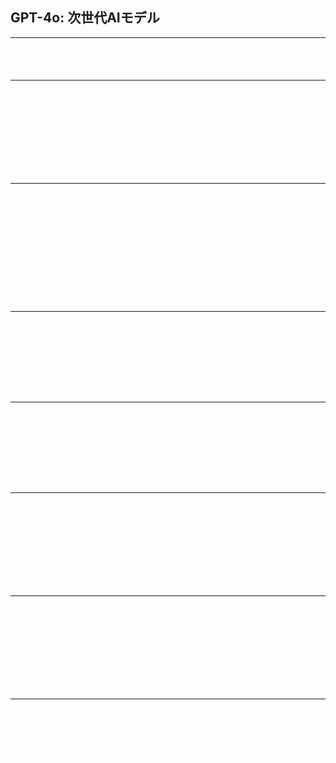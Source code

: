 ## GPT-4o: 次世代AIモデル

---
<section data-background-image="https://source.unsplash.com/random/1920x1080/?Artificial intelligence" data-background-opacity="0.5">
<h1 style="color: white; margin-top: 20px;">GPT-4o: 次世代AIモデル</h1>
</section>

---
<section data-background-image="https://source.unsplash.com/random/1920x1080/?technology" data-background-opacity="0.5">
<h2 style="color: white; margin-top: 20px;">GPT-4oとは</h2>
<ul style="color: white; margin-top: 20px;">
  <li>音声、ビジョン、テキストをリアルタイムで処理可能なフラッグシップモデル</li>
  <li>人間の反応時間に匹敵する高速応答</li>
  <li>多言語対応とコスト効率の向上</li>
</ul>
</section>

---
<section data-background-image="https://source.unsplash.com/random/1920x1080/?AI" data-background-opacity="0.5">
<h2 style="color: white; margin-top: 20px;">モデルの能力</h2>
<ul style="color: white; margin-top: 20px;">
<li>GPT-4oは、テキスト、音声、画像の入力を受け取り、テキスト、音声、画像の出力を生成できます。</li>
<li>音声入力に対して232ミリ秒で応答可能で、平均応答時間は320ミリ秒です。</li>
<li>英語とコードのテキスト処理においてGPT-4 Turboと同等の性能を持ち、非英語テキストでも大幅に改善されています。</li>
</ul>
</section>

---
<section data-background-image="https://source.unsplash.com/random/1920x1080/?model" data-background-opacity="0.5">
<h2 style="color: white; margin-top: 20px;">モデルの評価</h2>
<p style="color: white; margin-top: 20px;">GPT-4oは、テキスト、推論、コーディングの知能においてGPT-4 Turboレベルの性能を達成し、多言語、音声、ビジョンの能力において新たな高水準を設定しています。</p>
</section>

---
<section data-background-image="https://source.unsplash.com/random/1920x1080/?language" data-background-opacity="0.5">
<h2 style="color: white; margin-top: 20px;">言語トークン化</h2>
<p style="color: white; margin-top: 20px;">GPT-4oの新しいトークナイザーは、異なる言語ファミリーにわたる圧縮率を向上させています。例えば、ヒンディー語では2.9倍、ロシア語では1.7倍のトークン削減が実現されています。</p>
</section>

---
<section data-background-image="https://source.unsplash.com/random/1920x1080/?security" data-background-opacity="0.5">
<h2 style="color: white; margin-top: 20px;">モデルの安全性と制限</h2>
<ul style="color: white; margin-top: 20px;">
<li>GPT-4oは、トレーニングデータのフィルタリングやポストトレーニングによるモデルの行動の洗練など、モダリティ全体で安全性を内蔵しています。</li>
<li>新しい安全システムを構築し、音声出力に対するガードレールを提供しています。</li>
</ul>
</section>

---
<section data-background-image="https://source.unsplash.com/random/1920x1080/?possibility" data-background-opacity="0.5">
<h2 style="color: white; margin-top: 20px;">モデルの利用可能性</h2>
<ul style="color: white; margin-top: 20px;">
<li>GPT-4oは、テキストと画像の能力を持つモデルとして、ChatGPTの無料ティアおよびPlusユーザーに提供されます。</li>
<li>APIでは、GPT-4oは2倍の速度、半分の価格、5倍のレートリミットで利用可能です。</li>
</ul>
</section>

---
<section data-background-image="https://source.unsplash.com/random/1920x1080/?future" data-background-opacity="0.5">
<h2 style="color: white; margin-top: 20px;">GPT-4oを体験しよう</h2>
<p style="color: white; margin-top: 20px;">さあ、GPT-4oの革新的な世界に飛び込みましょう!</p>
</section>

